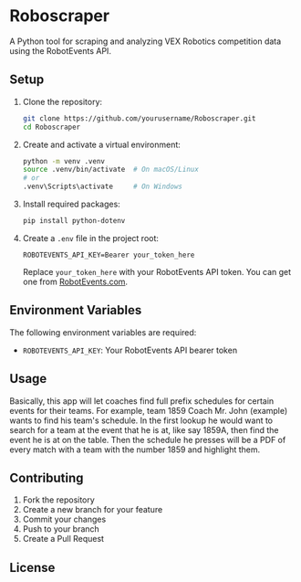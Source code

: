 # Roboscraper

A Python tool for scraping and analyzing VEX Robotics competition data using the RobotEvents API.

## Setup

1. Clone the repository:
   ```bash
   git clone https://github.com/yourusername/Roboscraper.git
   cd Roboscraper
   ```

2. Create and activate a virtual environment:
   ```bash
   python -m venv .venv
   source .venv/bin/activate  # On macOS/Linux
   # or
   .venv\Scripts\activate     # On Windows
   ```

3. Install required packages:
   ```bash
   pip install python-dotenv
   ```

4. Create a `.env` file in the project root:
   ```
   ROBOTEVENTS_API_KEY=Bearer your_token_here
   ```
   Replace `your_token_here` with your RobotEvents API token. You can get one from [RobotEvents.com](https://www.robotevents.com/).

## Environment Variables

The following environment variables are required:
- `ROBOTEVENTS_API_KEY`: Your RobotEvents API bearer token

## Usage

Basically, this app will let coaches find full prefix schedules for certain events for their teams. For example, team 1859 Coach Mr. John (example) wants to find his team's schedule. In the first lookup he would want to search for a team at the event that he is at, like say 1859A, then find the event he is at on the table. Then the schedule he presses will be a PDF of every match with a team with the number 1859 and highlight them.

## Contributing

1. Fork the repository
2. Create a new branch for your feature
3. Commit your changes
4. Push to your branch
5. Create a Pull Request

## License
